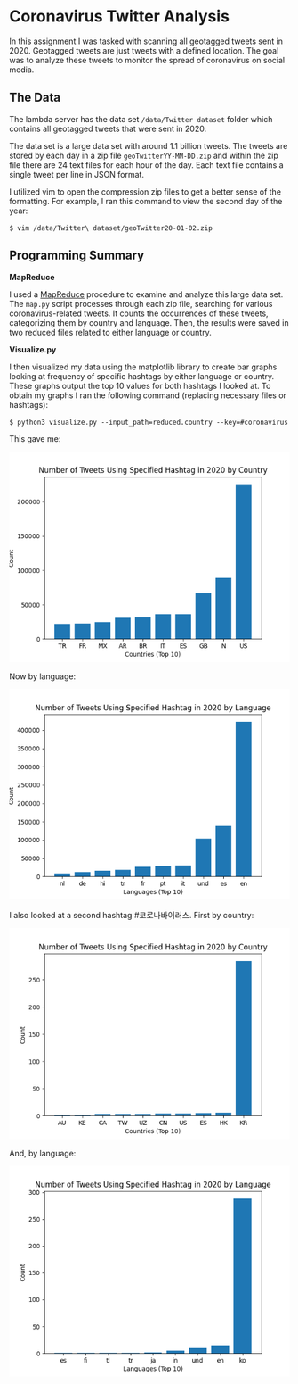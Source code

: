 # Coronavirus Twitter Analysis

In this assignment I was tasked with scanning all geotagged tweets sent in 2020. Geotagged tweets are just tweets with a defined location. The goal was to analyze these tweets to monitor the spread of coronavirus on social media.

## The Data
The lambda server has the data set `/data/Twitter dataset` folder which contains all geotagged tweets that were sent in 2020.

The data set is a large data set with around 1.1 billion tweets. The tweets are stored by each day in a zip file `geoTwitterYY-MM-DD.zip` and within the zip file there are 24 text files for each hour of the day. Each text file contains a single tweet per line in JSON format.

I utilized vim to open the compression zip files to get a better sense of the formatting. For example, I ran this command to view the second day of the year:
```
$ vim /data/Twitter\ dataset/geoTwitter20-01-02.zip
```

## Programming Summary

**MapReduce**

I used a [MapReduce](https://en.wikipedia.org/wiki/MapReduce) procedure to examine and analyze this large data set. The `map.py` script processes through each zip file, searching for various coronavirus-related tweets. It counts the occurrences of these tweets, categorizing them by country and language. Then, the results were saved in two reduced files related to either language or country.

**Visualize.py**

I then visualized my data using the matplotlib library to create bar graphs looking at frequency of specific hashtags by either language or country. These graphs output the top 10 values for both hashtags I looked at. To obtain my graphs I ran the following command (replacing necessary files or hashtags):

```
$ python3 visualize.py --input_path=reduced.country --key=#coronavirus
```
This gave me:

<img src=country%5F%23coronavirus.png />

Now by language:

<img src=lang%5F%23coronavirus.png />

I also looked at a second hashtag #코로나바이러스. First by country:

<img src=country%5F%23코로나바이러스.png />

And, by language:

<img src=lang%5F%23코로나바이러스.png />
